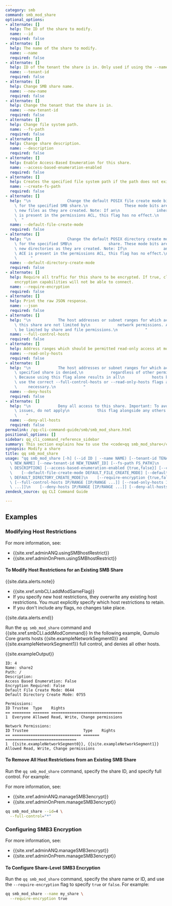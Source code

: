 ```yaml
---
category: smb
command: smb_mod_share
optional_options:
- alternate: []
  help: The ID of the share to modify.
  name: --id
  required: false
- alternate: []
  help: The name of the share to modify.
  name: --name
  required: false
- alternate: []
  help: ID of the tenant the share is in. Only used if using the --name argument.
  name: --tenant-id
  required: false
- alternate: []
  help: Change SMB share name.
  name: --new-name
  required: false
- alternate: []
  help: Change the tenant that the share is in.
  name: --new-tenant-id
  required: false
- alternate: []
  help: Change file system path.
  name: --fs-path
  required: false
- alternate: []
  help: Change share description.
  name: --description
  required: false
- alternate: []
  help: Enable Access-Based Enumeration for this share.
  name: --access-based-enumeration-enabled
  required: false
- alternate: []
  help: Creates the specified file system path if the path does not exist already.
  name: --create-fs-path
  required: false
- alternate: []
  help: "\n                Change the default POSIX file create mode bits (octal)\
    \ for the specified SMB share.\n                These mode bits are applied to\
    \ new files as they are created. Note: If an\n                inheritable ACE\
    \ is present in the permissions ACL, this flag has no effect.\n              \
    \  "
  name: --default-file-create-mode
  required: false
- alternate: []
  help: "\n                Change the default POSIX directory create mode bits (octal)\
    \ for the specified SMB\n                share. These mode bits are applied to\
    \ new directories as they are created. Note: If\n                an inheritable\
    \ ACE is present in the permissions ACL, this flag has no effect.\n          \
    \      "
  name: --default-directory-create-mode
  required: false
- alternate: []
  help: Require all traffic for this share to be encrypted. If true, clients without
    encryption capabilities will not be able to connect.
  name: --require-encryption
  required: false
- alternate: []
  help: Print the raw JSON response.
  name: --json
  required: false
- alternate: []
  help: "\n            The host addresses or subnet ranges for which access to to\
    \ this share are not limited by\n            network permissions. Access may still\
    \ be limited by share and file permissions.\n            "
  name: --full-control-hosts
  required: false
- alternate: []
  help: Address ranges which should be permitted read-only access at most.
  name: --read-only-hosts
  required: false
- alternate: []
  help: "\n            The host addresses or subnet ranges for which access to the\
    \ specified share is denied,\n            regardless of other permissions. Important:\
    \ Because using this flag alone results in all\n            hosts being denied,\
    \ use the correct --full-control-hosts or --read-only-hosts flags as\n       \
    \     necessary.\n            "
  name: --deny-hosts
  required: false
- alternate: []
  help: "\n            Deny all access to this share. Important: To avoid configuration\
    \ issues, do not apply\n            this flag alongside any others.\n        \
    \    "
  name: --deny-all-hosts
  required: false
permalink: /qq-cli-command-guide/smb/smb_mod_share.html
positional_options: []
sidebar: qq_cli_command_reference_sidebar
summary: This section explains how to use the <code>qq smb_mod_share</code> command.
synopsis: Modify a share
title: qq smb_mod_share
usage: "qq smb_mod_share [-h] (--id ID | --name NAME) [--tenant-id TENANT_ID] [--new-name\
  \ NEW_NAME] [--new-tenant-id NEW_TENANT_ID] [--fs-path FS_PATH]\n    [--description\
  \ DESCRIPTION] [--access-based-enumeration-enabled {true,false}] [--create-fs-path]\n\
  \    [--default-file-create-mode DEFAULT_FILE_CREATE_MODE] [--default-directory-create-mode\
  \ DEFAULT_DIRECTORY_CREATE_MODE]\n    [--require-encryption {true,false}] [--json]\
  \ [--full-control-hosts IP/RANGE [IP/RANGE ...]] [--read-only-hosts IP/RANGE [IP/RANGE\
  \ ...]]\n    [--deny-hosts IP/RANGE [IP/RANGE ...]] [--deny-all-hosts]"
zendesk_source: qq CLI Command Guide

---
```


## Examples

### Modifying Host Restrictions
For more information, see:
* {{site.xref.adminANQ.usingSMBhostRestrict}}
* {{site.xref.adminOnPrem.usingSMBhostRestrict}}

#### To Modify Host Restrictions for an Existing SMB Share
{{site.data.alerts.note}}
<ul>
  <li>{{site.xref.smbCLI.addModSameFlag}}</li>
  <li>If you specify new host restrictions, they overwrite any existing host restrictions. You must explicitly specify which host restrictions to retain.</li>
  <li>If you don't include any flags, no changes take place.</li>
</ul>
{{site.data.alerts.end}}

Run the `qq smb_mod_share` command and {{site.xref.smbCLI.addModCommand}} In the following example, Qumulo Core grants hosts {{site.exampleNetworkSegment0}} and {{site.exampleNetworkSegment1}} full control, and denies all other hosts.

{{site.exampleOutput}}

```
ID: 4
Name: share2
Path: /
Description:
Access Based Enumeration: False
Encryption Required: False
Default File Create Mode: 0644
Default Directory Create Mode: 0755

Permissions:
ID Trustee  Type    Rights 
== ======== ======= ===============================
1  Everyone Allowed Read, Write, Change permissions

Network Permissions:
ID Trustee                        Type    Rights 
== ============================== ======= ===============================
1  {{site.exampleNetworkSegment0}}, {{site.exampleNetworkSegment1}} Allowed Read, Write, Change permissions
```

#### To Remove All Host Restrictions from an Existing SMB Share
Run the `qq smb_mod_share` command, specify the share ID, and specify full control. For example:

For more information, see:
* {{site.xref.adminANQ.manageSMB3encrypt}}
* {{site.xref.adminOnPrem.manageSMB3encrypt}}
```bash
qq smb_mod_share --id=4 \
  --full-control="*"
```

### Configuring SMB3 Encryption
For more information, see:
* {{site.xref.adminANQ.manageSMB3encrypt}}
* {{site.xref.adminOnPrem.manageSMB3encrypt}}

#### To Configure Share-Level SMB3 Encryption
Run the `qq smb_mod_share` command, specify the share name or ID, and use the `--require-encryption` flag to specify `true` or `false`. For example:

```bash
qq smb_mod_share --name my_share \
  --require-encryption true
```
